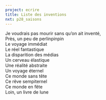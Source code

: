 ```yaml
---
project: ecrire
title: Liste des inventions
nxt: p28_saisons
---
```


Je voudrais pas mourir sans qu’on ait inventé,  
Près, un peu de perlinpinpin  
Le voyage immédiat  
Le réel fantastique  
La disparition des médias  
Un cerveau élastique  
Une réalité abstraite  
Un voyage éternel  
Ce monde sans tête  
Ce rêve sempiternel  
Ce monde en fête  
Loin, un livre de lune  